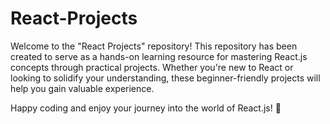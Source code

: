 # React-Projects

Welcome to the "React Projects" repository! This repository has been created to serve as a hands-on learning resource for mastering React.js concepts through practical projects. Whether you're new to React or looking to solidify your understanding, these beginner-friendly projects will help you gain valuable experience.

Happy coding and enjoy your journey into the world of React.js! 🚀
